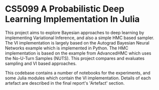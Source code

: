 # CS5099 A Probabilistic Deep Learning Implementation In Julia

This project aims to explore Bayesian approaches to deep learning by implementing Variational Inference, and also a simple HMC based sampler. The VI implementation is largely based on the Autograd Bayesian Neural Networks example which is implemented in Python. The HMC implementation is based on the example from AdvancedHMC which uses the No-U-Turn Samples (NUTS). This project compares and evaluates sampling and VI based approaches.

This codebase contains a number of notebooks for the experiments, and some Julia modules which contain the VI implementation. Details of each artefact are described in the final report's 'Artefact' section.
